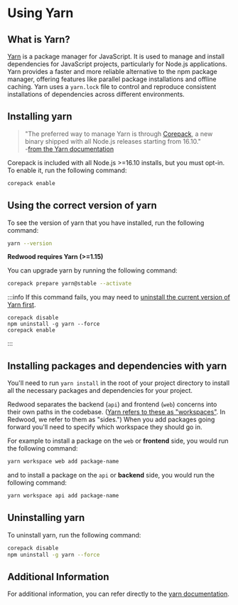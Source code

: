 # Using Yarn

## What is Yarn?

[Yarn](https://yarnpkg.com/) is a package manager for JavaScript. It is used to manage and install dependencies for JavaScript projects, particularly for Node.js applications. Yarn provides a faster and more reliable alternative to the npm package manager, offering features like parallel package installations and offline caching. Yarn uses a `yarn.lock` file to control and reproduce consistent installations of dependencies across different environments.

## Installing yarn

> "The preferred way to manage Yarn is through [Corepack](https://nodejs.org/dist/latest/docs/api/corepack.html), a new binary shipped with all Node.js releases starting from 16.10." <br />-[from the Yarn documentation](https://yarnpkg.com/getting-started/install)

Corepack is included with all Node.js >=16.10 installs, but you must opt-in. To enable it, run the following command:

```bash
corepack enable
```

## Using the correct version of yarn

To see the version of yarn that you have installed, run the following command:

```bash
yarn --version
```

**Redwood requires Yarn (>=1.15)**

You can upgrade yarn by running the following command:

```bash
corepack prepare yarn@stable --activate
```

:::info
If this command fails, you may need to [uninstall the current version of Yarn first](/docs/how-to/using-yarn#uninstalling-yarn).

```terminal
corepack disable
npm uninstall -g yarn --force
corepack enable
```
:::

## Installing packages and dependencies with yarn

You'll need to run `yarn install` in the root of your project directory to install all the necessary packages and dependencies for your project.

Redwood separates the backend (`api`) and frontend (`web`) concerns into their own paths in the codebase. ([Yarn refers to these as "workspaces"](https://yarnpkg.com/features/workspaces). In Redwood, we refer to them as "sides.") When you add packages going forward you'll need to specify which workspace they should go in.

For example to install a package on the `web` or **frontend** side, you would run the following command:

```bash
yarn workspace web add package-name
```

and to install a package on the `api` or **backend** side, you would run the following command:

```bash
yarn workspace api add package-name
```

## Uninstalling yarn

To uninstall yarn, run the following command:

```bash
corepack disable
npm uninstall -g yarn --force
```

## Additional Information

For additional information, you can refer directly to the [yarn documentation](https://yarnpkg.com/).
